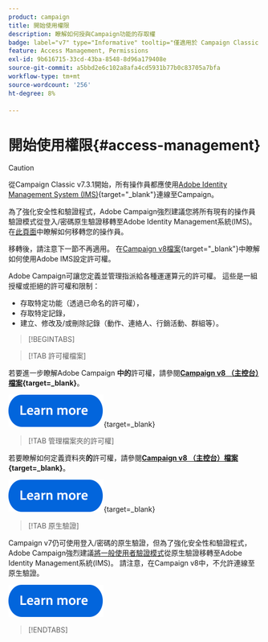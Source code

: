 ```yaml
---
product: campaign
title: 開始使用權限
description: 瞭解如何授與Campaign功能的存取權
badge: label="v7" type="Informative" tooltip="僅適用於 Campaign Classic v7"
feature: Access Management, Permissions
exl-id: 9b616715-33cd-43ba-8548-8d96a179408e
source-git-commit: a5bbd2e6c102a8afa4cd5931b77b0c83705a7bfa
workflow-type: tm+mt
source-wordcount: '256'
ht-degree: 8%

---
```


# 開始使用權限{#access-management}


>[!CAUTION]
>
>從Campaign Classic v7.3.1開始，所有操作員都應使用[Adobe Identity Management System (IMS)](https://helpx.adobe.com/tw/enterprise/using/identity.html){target="_blank"}連線至Campaign。
>
>為了強化安全性和驗證程式，Adobe Campaign強烈建議您將所有現有的操作員驗證模式從登入/密碼原生驗證移轉至Adobe Identity Management系統(IMS)。 在[此頁面](../../technotes/using/migrate-users-to-ims.md)中瞭解如何移轉您的操作員。
> 
>移轉後，請注意下一節不再適用。  在[Campaign v8檔案](https://experienceleague.adobe.com/docs/campaign/campaign-v8/admin/permissions/gs-permissions.html?lang=zh-Hant){target="_blank"}中瞭解如何使用Adobe IMS設定許可權。


Adobe Campaign可讓您定義並管理指派給各種運運算元的許可權。 這些是一組授權或拒絕的許可權和限制：

* 存取特定功能（透過已命名的許可權），
* 存取特定記錄，
* 建立、修改及/或刪除記錄（動作、連絡人、行銷活動、群組等）。

>[!BEGINTABS]

>[!TAB 許可權檔案]

若要進一步瞭解Adobe Campaign **中的**&#x200B;許可權，請參閱&#x200B;**[Campaign v8 （主控台）檔案](https://experienceleague.adobe.com/zh-hant/docs/campaign/campaign-v8/admin/permissions/gs-permissions?lang=en#_blank){target=_blank}**。

[![影像](../../assets/do-not-localize/learn-more-button.svg)](https://experienceleague.adobe.com/zh-hant/docs/campaign/campaign-v8/admin/permissions/gs-permissions?lang=en#_blank){target=_blank}


>[!TAB 管理檔案夾的許可權]

若要瞭解如何定義資料夾&#x200B;**的**&#x200B;許可權，請參閱&#x200B;**[Campaign v8 （主控台）檔案](https://experienceleague.adobe.com/zh-hant/docs/campaign/campaign-v8/admin/permissions/folder-permissions){target=_blank}**。

[![影像](../../assets/do-not-localize/learn-more-button.svg)](https://experienceleague.adobe.com/zh-hant/docs/campaign/campaign-v8/admin/permissions/folder-permissions){target=_blank}


>[!TAB 原生驗證]

Campaign v7仍可使用登入/密碼的原生驗證，但為了強化安全性和驗證程式，Adobe Campaign強烈建議[將一般使用者驗證模式](../../technotes/using/ac-ims.md)從原生驗證移轉至Adobe Identity Management系統(IMS)。 請注意，在Campaign v8中，不允許連線至原生驗證。

[![影像](../../assets/do-not-localize/learn-more-button.svg)](../../technotes/using/ac-ims.md)


>[!ENDTABS]



<!--
The permissions apply to operator profiles or operator groups.

They are completed by safety parameters linked to the operator's connection mode to Adobe Campaign. For more about security zones in [this page](../../installation/using/security-zones.md).

There are two types of permissions you can grant to a user:

* You can define groups of operators to which you attribute rights, then associate the operators with one or more groups. This enables you to reuse rights and make operator profiles more consistent. It also facilitates the management and maintenance of profiles. Group creation and management are presented in [this section](access-management-groups.md).

* You can attribute named rights directly to users, in some cases to overload the rights allocated via groups. These rights are presented in [this page](access-management-named-rights.md).

>[!NOTE]
>
> * Before starting defining permissions, Adobe recommends you to read the [Security configuration checklist](https://helpx.adobe.com/tw/campaign/kb/acc-security.html).
> * To learn more about permissions, please refer to the detailed explanation on the [Campaign v8 documentation](https://experienceleague.adobe.com/zh-hant/docs/campaign/campaign-v8/admin/permissions/gs-permissions){target=_blank}.

Learn how to grant access and set up permissions in these sections:

* [Create operators](access-management-operators.md)

* [Define groups](access-management-groups.md)

* [Add Named rights](access-management-named-rights.md)

* [Manage Campaign folder access](access-management-folders.md)

* [Access rights matrix](access-management-named-rights.md#access-rights-matrix)


See also:

* [Manage permissions for workflows](../../workflow/using/managing-rights.md)
* [Manage permissions for distributed marketing](../../distributed/using/about-distributed-marketing.md#operators-and-entities)
* [Manage permissions for the interaction module](../../interaction/using/operator-profiles.md)
* [Filter access to schemas](../../configuration/using/filtering-schemas.md)
* [Restricting PI view](../../configuration/using/restricting-pii-view.md)
-->